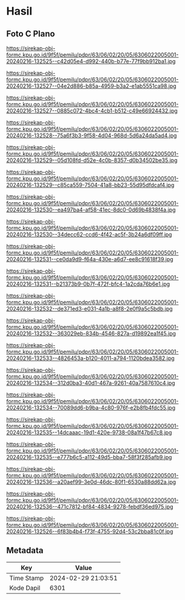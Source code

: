 # Hasil

## Foto C Plano

https://sirekap-obj-formc.kpu.go.id/9f5f/pemilu/pdpr/63/06/02/20/05/6306022005001-20240216-132525--c42d05e4-d992-440b-b77e-77f9bb912ba1.jpg

https://sirekap-obj-formc.kpu.go.id/9f5f/pemilu/pdpr/63/06/02/20/05/6306022005001-20240216-132527--04e2d886-b85a-4959-b3a2-e1ab5551ca98.jpg

https://sirekap-obj-formc.kpu.go.id/9f5f/pemilu/pdpr/63/06/02/20/05/6306022005001-20240216-132527--0885c072-4bc4-4cb1-b512-c49e66924432.jpg

https://sirekap-obj-formc.kpu.go.id/9f5f/pemilu/pdpr/63/06/02/20/05/6306022005001-20240216-132528--75a6f3b3-9f58-4d04-968d-5d6a24da5ad4.jpg

https://sirekap-obj-formc.kpu.go.id/9f5f/pemilu/pdpr/63/06/02/20/05/6306022005001-20240216-132529--05d108fd-d52e-4c0b-8357-d0b34502be35.jpg

https://sirekap-obj-formc.kpu.go.id/9f5f/pemilu/pdpr/63/06/02/20/05/6306022005001-20240216-132529--c85ca559-7504-41a8-bb23-55d95dfdcaf4.jpg

https://sirekap-obj-formc.kpu.go.id/9f5f/pemilu/pdpr/63/06/02/20/05/6306022005001-20240216-132530--ea497ba4-af58-41ec-8dc0-0d69b4838f4a.jpg

https://sirekap-obj-formc.kpu.go.id/9f5f/pemilu/pdpr/63/06/02/20/05/6306022005001-20240216-132530--34decc62-ccd6-4f42-ac5f-3b24a6df09ff.jpg

https://sirekap-obj-formc.kpu.go.id/9f5f/pemilu/pdpr/63/06/02/20/05/6306022005001-20240216-132531--ce0da9d9-f64a-430e-a6d7-ee8c91618f39.jpg

https://sirekap-obj-formc.kpu.go.id/9f5f/pemilu/pdpr/63/06/02/20/05/6306022005001-20240216-132531--b21373b9-0b7f-472f-bfc4-1a2cda76b6e1.jpg

https://sirekap-obj-formc.kpu.go.id/9f5f/pemilu/pdpr/63/06/02/20/05/6306022005001-20240216-132532--de371ed3-e031-4a1b-a8f8-2e0f9a5c5bdb.jpg

https://sirekap-obj-formc.kpu.go.id/9f5f/pemilu/pdpr/63/06/02/20/05/6306022005001-20240216-132532--363029eb-834b-4546-827a-d19892ea1f45.jpg

https://sirekap-obj-formc.kpu.go.id/9f5f/pemilu/pdpr/63/06/02/20/05/6306022005001-20240216-132533--4826453a-b120-4011-a794-1120bdea3582.jpg

https://sirekap-obj-formc.kpu.go.id/9f5f/pemilu/pdpr/63/06/02/20/05/6306022005001-20240216-132534--312d0ba3-40d1-467a-9261-40a7587610c4.jpg

https://sirekap-obj-formc.kpu.go.id/9f5f/pemilu/pdpr/63/06/02/20/05/6306022005001-20240216-132534--70089dd6-b9ba-4c80-976f-e2b8fb4fdc55.jpg

https://sirekap-obj-formc.kpu.go.id/9f5f/pemilu/pdpr/63/06/02/20/05/6306022005001-20240216-132535--14dcaaac-19d1-420e-9738-08a1f47b67c8.jpg

https://sirekap-obj-formc.kpu.go.id/9f5f/pemilu/pdpr/63/06/02/20/05/6306022005001-20240216-132535--e777b6c5-a112-49d5-bba7-58f3f285afb9.jpg

https://sirekap-obj-formc.kpu.go.id/9f5f/pemilu/pdpr/63/06/02/20/05/6306022005001-20240216-132536--a20aef99-3e0d-46dc-80f1-6530a88dd62a.jpg

https://sirekap-obj-formc.kpu.go.id/9f5f/pemilu/pdpr/63/06/02/20/05/6306022005001-20240216-132536--471c7812-bf84-4834-9278-febdf36ed975.jpg

https://sirekap-obj-formc.kpu.go.id/9f5f/pemilu/pdpr/63/06/02/20/05/6306022005001-20240216-132526--6f83b4b4-f73f-4755-92d4-53c2bba81c0f.jpg


## Metadata

| Key        | Value               |
| ---------- | ------------------- |
| Time Stamp | 2024-02-29 21:03:51 |
| Kode Dapil | 6301                |




